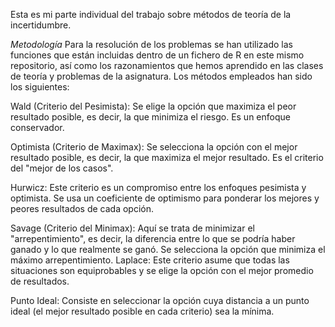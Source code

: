 Esta es mi parte individual del trabajo sobre métodos de teoría de la incertidumbre.

*Metodología*
Para la resolución de los problemas se han utilizado las funciones que están incluidas dentro de un fichero de R en este mismo repositorio, así como los razonamientos que hemos aprendido en las clases de teoría y problemas de la asignatura. Los métodos empleados han sido los siguientes:

Wald (Criterio del Pesimista): Se elige la opción que maximiza el peor resultado posible, es decir, la que minimiza el riesgo. Es un enfoque conservador.

Optimista (Criterio de Maximax): Se selecciona la opción con el mejor resultado posible, es decir, la que maximiza el mejor resultado. Es el criterio del "mejor de los casos".

Hurwicz: Este criterio es un compromiso entre los enfoques pesimista y optimista. Se usa un coeficiente de optimismo para ponderar los mejores y peores resultados de cada opción.

Savage (Criterio del Minimax): Aquí se trata de minimizar el "arrepentimiento", es decir, la diferencia entre lo que se podría haber ganado y lo que realmente se ganó. Se selecciona la opción que minimiza el máximo arrepentimiento. Laplace: Este criterio asume que todas las situaciones son equiprobables y se elige la opción con el mejor promedio de resultados.

Punto Ideal: Consiste en seleccionar la opción cuya distancia a un punto ideal (el mejor resultado posible en cada criterio) sea la mínima.
